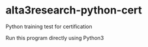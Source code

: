 # alta3research-python-cert
Python training test for certification

Run this program directly using Python3
